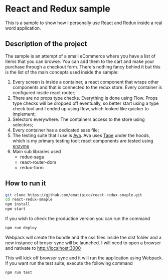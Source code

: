 # React and Redux sample #

This is a sample to show how I personally use React and Redux inside a real word application.

## Description of the project ##

The sample is an attempt of a small eCommerce where you have a list of items that you can browse. You can add them to the cart and make your purchase through a checkout form. There's nothing fancy behind it but this is the list of the main concepts used inside the sample:

1. Every screen is inside a container, a react component that wraps other components and that is connected to the redux store.
   Every container is configured inside react router;
2. There are no props type checks. Everything is done using Flow. Props type checks will be dropped off eventually, so better start using a type check tool and I ended up using flow, which looked like quicker to implement;
3. Selectors everywhere. The containers access to the store using selectors;
4. Every container has a dedicated sass file;
5. The testing suite that I use is [Ava](https://github.com/avajs/ava). Ava uses [Tape](https://github.com/substack/tape) under the hoods, which is my primary testing tool; react components are tested using [enzyme](https://github.com/airbnb/enzyme)
6. Main sub libraries used
   - redux-saga
   - react-router-dom
   - redux-form


## How to run it ##

```sh
git clone https://github.com/ematipico/react-redux-smaple.git
cd react-redux-smaple
npm install
npm start
```
If you wish to check the production version you can run the command

```sh
npm run deploy
```
Webpack will create the bundle and the css files inside the dist folder and a new instance of broser sync will be launched. I will need to open a browser and nativate to [http://localhost:3000](http://localhost:3000)

This will kick off browser sync and it will run the application using Webpack. If you want run the test suite, execute the following command

```sh
npm run test
```
